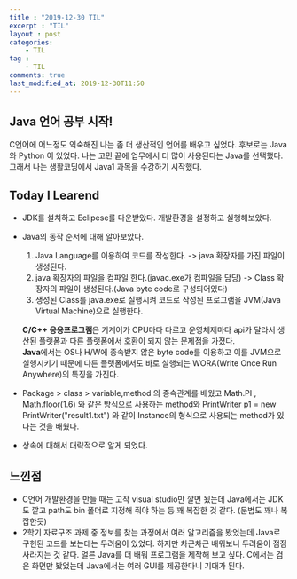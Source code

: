 ```yaml
---
title : "2019-12-30 TIL"
excerpt : "TIL"
layout : post
categories:
    - TIL
tag :
    - TIL
comments: true
last_modified_at: 2019-12-30T11:50
---
```


## Java 언어 공부 시작!
C언어에 어느정도 익숙해진 나는 좀 더 생산적인 언어를 배우고 싶었다. 후보로는 Java와 Python 이 있었다. 나는 고민 끝에 업무에서 더 많이 사용된다는 Java를 선택했다. 그래서 나는 생활코딩에서 Java1 과목을 수강하기 시작했다. 

## Today I Learend 
* JDK를 설치하고 Eclipese를 다운받았다. 개발환경을 설정하고 실행해보았다.
* Java의 동작 순서에 대해 알아보았다.
    1. Java Language를 이용하여 코드를 작성한다. -> java 확장자를 가진 파일이 생성된다.
    2. java 확장자의 파일을 컴파일 한다.(javac.exe가 컴파일을 담당) -> Class 확장자의 파일이 생성된다.(Java byte code로 구성되어있다)
    3. 생성된 Class를 java.exe로 실행시켜 코드로 작성된 프로그램을 JVM(Java Virtual Machine)으로 실행한다.

     **C/C++ 응용프로그램**은 기계어가 CPU마다 다르고 운영체제마다 api가 달라서 생산된 플랫폼과 다른 플랫폼에서 호환이 되지 않는 문제점을 가졌다.  
     **Java**에서는 OS나 H/W에 종속받지 않은 byte code를 이용하고 이를 JVM으로 실행시키기 때문에 다른 플랫폼에서도 바로 실행되는 WORA(Write Once Run Anywhere)의 특징을 가진다.

* Package > class > variable,method 의 종속관계를 배웠고 Math.PI , Math.floor(1.6) 와 같은 방식으로 사용하는 method와 PrintWriter p1 = new PrintWriter("result1.txt") 와 같이 Instance의 형식으로 사용되는 method가 있다는 것을 배웠다.
* 상속에 대해서 대략적으로 알게 되었다.


## 느낀점
 * C언어 개발환경을 만들 때는 고작 visual studio만 깔면 됬는데 Java에서는 JDK도 깔고 path도 bin 폴더로 지정해 줘야 하는 등 꽤 복잡한 것 같다. (문법도 꽤나 복잡한듯)
 * 2학기 자료구조 과제 중 정보를 찾는 과정에서 여러 알고리즘을 봤었는데 Java로 구현된 코드를 보는데는 두려움이 있었다. 하지만 차근차근 배워보니 두려움이 점점 사라지는 것 같다. 얼른 Java를 더 배워 프로그램을 제작해 보고 싶다. C에서는 검은 화면만 봤었는데 Java에서는 여러 GUI를 제공한다니 기대가 된다.